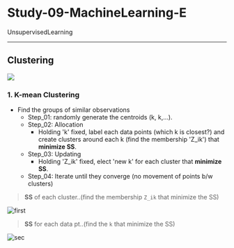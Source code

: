 # Study-09-MachineLearning-E
UnsupervisedLearning

----------------------------------------------------------------------------------------------------------------------------------------
## Clustering
<img src="https://user-images.githubusercontent.com/31917400/41802151-ac0d97dc-7676-11e8-8c9f-30623f45fbbe.jpg" />

### 1. K-mean Clustering
 - Find the groups of similar observations
   - Step_01: randomly generate the centroids (k, k,...).
   - Step_02: Allocation
     - Holding 'k' fixed, label each data points (which k is closest?) and create clusters around each k (find the membership 'Z_ik') that **minimize SS**.
   - Step_03: Updating
     - Holding 'Z_ik' fixed, elect 'new k' for each cluster that **minimize SS**.
   - Step_04: Iterate until they converge (no movement of points b/w clusters)
> **SS** of each cluster..(find the membership `Z_ik` that minimize the SS)

![first](http://www.sciweavers.org/upload/Tex2Img_1529748773/render.png)

> **SS** for each data pt..(find the `k` that minimize the SS)

![sec](http://www.sciweavers.org/upload/Tex2Img_1529755147/render.png)
































































































